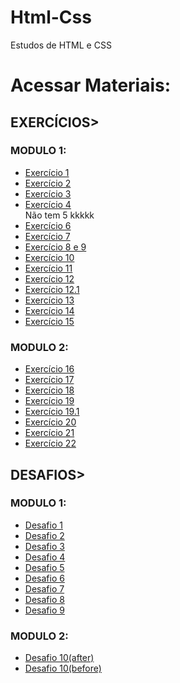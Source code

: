 # Html-Css
 Estudos de HTML e CSS

<h1>Acessar Materiais:</h1>
<h2>EXERCÍCIOS></h2>
<h3>MODULO 1:</h3>
<ul>
<li><a href="https://github.com/DiogoJP202/Html-Css/blob/main/Exerc%C3%ADcios/Modulo%201/Ex001/<li>index.html" target="_blank">Exercício 1</a></li>
<li><a href="https://github.com/DiogoJP202/Html-Css/blob/main/Exerc%C3%ADcios/Modulo%201/Ex002/index.html" target="_blank">Exercício 2</a></li>
<li><a href="https://github.com/DiogoJP202/Html-Css/blob/main/Exerc%C3%ADcios/Modulo%201/Ex003/index.html" target="_blank">Exercício 3</a></li>
<li><a href="https://github.com/DiogoJP202/Html-Css/blob/main/Exerc%C3%ADcios/Modulo%201/Ex004/index.html" target="_blank">Exercício 4</a></li>
Não tem 5 kkkkk
<li><a href="https://github.com/DiogoJP202/Html-Css/blob/main/Exerc%C3%ADcios/Modulo%201/Ex006/index.html" target="_blank">Exercício 6</a></li>
<li><a href="https://github.com/DiogoJP202/Html-Css/blob/main/Exerc%C3%ADcios/Modulo%201/Ex007/index.html" target="_blank">Exercício 7</a></li>
<li><a href="https://github.com/DiogoJP202/Html-Css/blob/main/Exerc%C3%ADcios/Modulo%201/Ex008e009/index.html" target="_blank">Exercício 8 e 9</a></li>
<li><a href="https://github.com/DiogoJP202/Html-Css/blob/main/Exerc%C3%ADcios/Modulo%201/Ex010/index.html" target="_blank">Exercício 10</a></li>
<li><a href="https://github.com/DiogoJP202/Html-Css/blob/main/Exerc%C3%ADcios/Modulo%201/Ex011/index.html" target="_blank">Exercício 11</a></li>
<li><a href="https://github.com/DiogoJP202/Html-Css/blob/main/Exerc%C3%ADcios/Modulo%201/Ex012/index.html" target="_blank">Exercício 12</a></li>
<li><a href="https://github.com/DiogoJP202/Html-Css/blob/main/Exerc%C3%ADcios/Modulo%201/Ex012.1/index.html" target="_blank">Exercício 12.1</a></li>
<li><a href="https://github.com/DiogoJP202/Html-Css/blob/main/Exerc%C3%ADcios/Modulo%201/Ex013/index.html" target="_blank">Exercício 13</a></li>
<li><a href="https://github.com/DiogoJP202/Html-Css/blob/main/Exerc%C3%ADcios/Modulo%201/Ex014/index.html" target="_blank">Exercício 14</a></li>
<li><a href="https://github.com/DiogoJP202/Html-Css/blob/main/Exerc%C3%ADcios/Modulo%201/Ex015/index.html" target="_blank">Exercício 15</a></li>
</ul>
<h3>MODULO 2:</h3>
<ul>
<li><a href="https://github.com/DiogoJP202/Html-Css/blob/main/Exerc%C3%ADcios/Modulo%202/Ex016/index.html" target="_blank">Exercício 16</a></li>
<li><a href="https://github.com/DiogoJP202/Html-Css/blob/main/Exerc%C3%ADcios/Modulo%202/Ex017/index.html" target="_blank">Exercício 17</a></li>
<li><a href="https://github.com/DiogoJP202/Html-Css/blob/main/Exerc%C3%ADcios/Modulo%202/Ex018/index.html" target="_blank">Exercício 18</a></li>
<li><a href="https://github.com/DiogoJP202/Html-Css/blob/main/Exerc%C3%ADcios/Modulo%202/Ex019/index.html" target="_blank">Exercício 19</a></li>
<li><a href="https://github.com/DiogoJP202/Html-Css/blob/main/Exerc%C3%ADcios/Modulo%202/Ex019.1/index.html" target="_blank">Exercício 19.1</a></li>
<li><a href="https://github.com/DiogoJP202/Html-Css/blob/main/Exerc%C3%ADcios/Modulo%202/Ex020/index.html" target="_blank">Exercício 20</a></li>
<li><a href="https://github.com/DiogoJP202/Html-Css/blob/main/Exerc%C3%ADcios/Modulo%202/Ex021/index.html" target="_blank">Exercício 21</a></li>
<li><a href="https://github.com/DiogoJP202/Html-Css/blob/main/Exerc%C3%ADcios/Modulo%202/Ex022/index.html" target="_blank">Exercício 22</a></li>
</ul>
<h2>DESAFIOS></h2>
<h3>MODULO 1:</h3>
<ul>
<li><a href="https://github.com/DiogoJP202/Html-Css/blob/main/Desafios/Modulo%201/Desafio%20001/Index.html" target="_blank">Desafio 1</a></li>
<li><a href="https://github.com/DiogoJP202/Html-Css/blob/main/Desafios/Modulo%201/Desafio%20002/index.html" target="_blank">Desafio 2</a></li>
<li><a href="https://github.com/DiogoJP202/Html-Css/blob/main/Desafios/Modulo%201/Desafio%20003/Index.html" target="_blank">Desafio 3</a></li>
<li><a href="https://github.com/DiogoJP202/Html-Css/blob/main/Desafios/Modulo%201/Desafio%20004/Index.html" target="_blank">Desafio 4</a></li>
<li><a href="https://github.com/DiogoJP202/Html-Css/blob/main/Desafios/Modulo%201/Desafio%20005/Index.html" target="_blank">Desafio 5</a></li>
<li><a href="https://github.com/DiogoJP202/Html-Css/blob/main/Desafios/Modulo%201/Desafio%20006/index.html" target="_blank">Desafio 6</a></li>
<li><a href="https://github.com/DiogoJP202/Html-Css/blob/main/Desafios/Modulo%201/Desafio%20007/index.html" target="_blank">Desafio 7</a></li>
<li><a href="https://github.com/DiogoJP202/Html-Css/blob/main/Desafios/Modulo%201/Desafio%20008/index.html" target="_blank">Desafio 8</a></li>
<li><a href="https://github.com/DiogoJP202/Html-Css/blob/main/Desafios/Modulo%201/Desafio%20009/index.html" target="_blank">Desafio 9</a></li>
</ul>
<h3>MODULO 2:</h3>                       
<ul>                                           
<li><a href="https://github.com/DiogoJP202/Html-Css/blob/main/Desafios/Modulo%202/Desafio010(com%20a%20aula)/Android.html" target="_blank">Desafio 10(after)</a></li>
<li><a href="https://github.com/DiogoJP202/Html-Css/blob/main/Desafios/Modulo%202/desafio010(sem%20assistir%20a%20aula)/Android.html" target="_blank">Desafio 10(before)</a></li>
</ul>